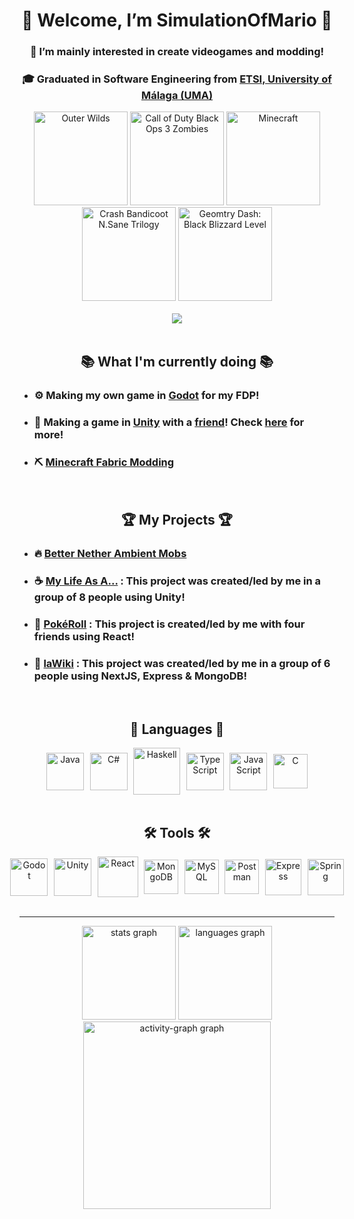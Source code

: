 <div align="center">
  <h1>
    🎇 Welcome, I’m SimulationOfMario 🎇
  </h1>
  <h3>
    👀 I’m mainly interested in create videogames and modding!
  </h3>
  <h3>
    🎓 Graduated in Software Engineering from <a href="https://www.uma.es/etsi-informatica/">ETSI, University of Málaga (UMA)</a>
  </h3>
</div>

<div align="center">
  <img src="https://github.com/user-attachments/assets/6e224bbf-9099-4a7b-adc4-1ec5226ed7ba" width="150" title="Outer Wilds">
  <img src="https://github.com/user-attachments/assets/9c4a2408-6c9a-45db-a503-cc5e804853c3" width="150" title="Call of Duty Black Ops 3 Zombies">
  <img src="https://github.com/user-attachments/assets/a696a7a6-fce0-4754-98a9-3cb0cbdd5168" width="150" title="Minecraft">
  <img src="https://github.com/user-attachments/assets/6f1b11a5-8b96-49df-b0cf-dbeae19912c0" width="150" title="Crash Bandicoot N.Sane Trilogy">
  <img src="https://github.com/user-attachments/assets/e044c1fa-956d-4203-8638-2210eff0a8c0" width="150" title="Geomtry Dash: Black Blizzard Level">
</div>

<br/>

<div align="center">
  <img src="https://visitor-badge.laobi.icu/badge?page_id=SimulationOfMario.SimulationOfMario&left_color=darkmagenta&right_color=orchid&left_text=You%20are%20traveler%20number:"  />
</div>

<br/>

<div align="center">
  <h2>
    📚 What I'm currently doing 📚
  </h2>
</div>

- ### ⚙ Making my own game in [Godot](https://godotengine.org/) for my FDP!
- ### 🚀 Making a game in [Unity](https://unity.com/) with a [friend](https://github.com/CreatorBeastGD)! Check [here](https://github.com/Hap-Studio) for more!
- ### ⛏️ [Minecraft Fabric Modding](https://fabricmc.net/)

<br/>

<div align="center">
  <h2>
    🏆 My Projects 🏆
  </h2>
</div>

- ### 🔥 [Better Nether Ambient Mobs](https://github.com/SimulationOfMario/BetterNether-Ambient-Mobs)
- ### ☕ [My Life As A...](https://youtu.be/v6n0uqqxxk4?si=58_5z0NOVJnwoeUn) : This project was created/led by me in a group of 8 people using Unity!
- ### 🎰 [PokéRoll](https://pokeroll.es) : This project is created/led by me with four friends using React!
- ### 📰 [laWiki](https://lawiki.es/) : This project was created/led by me in a group of 6 people using NextJS, Express & MongoDB!

<br/>

<div align="center">
  <h2>
    🧠 Languages 🧠
  </h2>
</div>

<div style="display: flex; justify-content: center; align-items: center; gap: 1vw;" align="center">
  <img alt="Java" title="Java" width="60" height="auto" src="https://github.com/user-attachments/assets/690aeee9-e07b-4252-9895-20cd48469f9b"/>
  <img alt="C#" title="C#" width="60" height="auto" src="https://github.com/user-attachments/assets/55b60394-3350-4bac-9cab-f85f64152981"/>
  <img alt="Haskell" title="Haskell" width="75" height="auto" src="https://github.com/user-attachments/assets/33b0e23d-8b62-40e8-92d9-7efd1e750867"/>
  <img alt="TypeScript" title="TypeScript" width="60" height="auto" src="https://github.com/user-attachments/assets/35a8b780-edde-4df1-8c91-4e2c5541f24a"/>
  <img alt="JavaScript" title="JavaScript" width="60" height="auto" src="https://github.com/user-attachments/assets/8e3bcfd2-4e1b-4d68-94cb-6fe044fac8d9"/>
  <img alt="C" title="C" width="55" height="auto" src="https://github.com/user-attachments/assets/656edb3c-9055-4076-9df4-5bbbe1933619"/>
</div>

<br/>

<div align="center">
  <h2>
    🛠️ Tools 🛠️
  </h2>
</div>

<div style="display: flex; justify-content: center; align-items: center; gap: 1vw;" align="center">
  <img alt="Godot" title="Godot" width="60" height="auto" src="https://github.com/user-attachments/assets/b72c7602-7a33-454a-8728-21d949765768"/>
  <img alt="Unity" title="Unity" width="60" height="auto" src="https://github.com/user-attachments/assets/ef631fdf-7d50-4a08-99bb-9a8e14ead2fa"/>
  <img alt="React" title="React" width="65" height="auto" src="https://github.com/user-attachments/assets/84990063-53df-4248-8706-56881bf5a0d7"/>
  <img alt="MongoDB" title="MongoDB" width="55" height="auto" src="https://github.com/user-attachments/assets/a4917024-dd17-47de-b031-4c3994122950"/>
  <img alt="MySQL" title="MySQL" width="55" height="auto" src="https://github.com/user-attachments/assets/fbed04ba-8f37-4eee-99d8-41baf31f6c76"/>
  <img alt="Postman" title="Postman" width="55" height="auto" src="https://github.com/user-attachments/assets/57beb5ad-411d-46f2-9de3-3a4e82da7a7e"/>
  <img alt="Express" title="Express" width="58" height="auto" src="https://github.com/user-attachments/assets/034a3ee6-bbf8-418b-b7b2-4e0738154fc5"/>
  <img alt="Spring" title="Spring" width="58" height="auto" src="https://github.com/user-attachments/assets/7d8a0c96-0fb4-4900-a89f-452c74b1b5bf"/>
</div>

<!--
  <img alt="Angular" title="Angular" width="55" height="auto" src="https://github.com/user-attachments/assets/9bca4aba-5e7c-4a7c-8058-2df9105dc9f6"/>
-->

<br/>

---

<div align="center">
  <img src="https://github-readme-stats.vercel.app/api?username=SimulationOfMario&hide_title=false&hide_rank=true&show_icons=true&include_all_commits=true&count_private=true&disable_animations=false&theme=rose_pine&locale=en&hide_border=true&order=1&custom_title=GitHub%20Stats" height="150" alt="stats graph" />
  <img src="https://github-readme-stats.vercel.app/api/top-langs?username=SimulationOfMario&locale=en&hide_title=false&layout=compact&card_width=320&langs_count=5&theme=rose_pine&hide_border=true&order=2&custom_title=Most%20Used%20Langs%20in%20Public%20Repositories" height="150" alt="languages graph"  />
  <br/>
  <img src="https://github-readme-activity-graph.vercel.app/graph?username=SimulationOfMario&radius=20&theme=modern-lilac&area=true&order=5&hide_border=false&hide_title=false&custom_title=Contribution%20Graph" height="300" alt="activity-graph graph"  />
</div>
